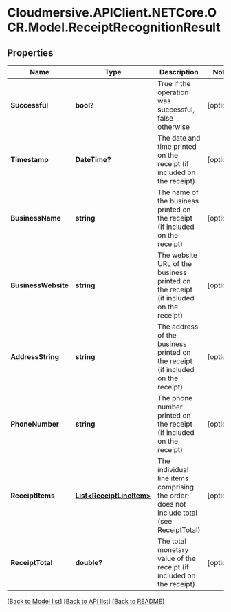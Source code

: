 # Cloudmersive.APIClient.NETCore.OCR.Model.ReceiptRecognitionResult
## Properties

Name | Type | Description | Notes
------------ | ------------- | ------------- | -------------
**Successful** | **bool?** | True if the operation was successful, false otherwise | [optional] 
**Timestamp** | **DateTime?** | The date and time printed on the receipt (if included on the receipt) | [optional] 
**BusinessName** | **string** | The name of the business printed on the receipt (if included on the receipt) | [optional] 
**BusinessWebsite** | **string** | The website URL of the business printed on the receipt (if included on the receipt) | [optional] 
**AddressString** | **string** | The address of the business printed on the receipt (if included on the receipt) | [optional] 
**PhoneNumber** | **string** | The phone number printed on the receipt (if included on the receipt) | [optional] 
**ReceiptItems** | [**List&lt;ReceiptLineItem&gt;**](ReceiptLineItem.md) | The individual line items comprising the order; does not include total (see ReceiptTotal) | [optional] 
**ReceiptTotal** | **double?** | The total monetary value of the receipt (if included on the receipt) | [optional] 

[[Back to Model list]](../README.md#documentation-for-models) [[Back to API list]](../README.md#documentation-for-api-endpoints) [[Back to README]](../README.md)

